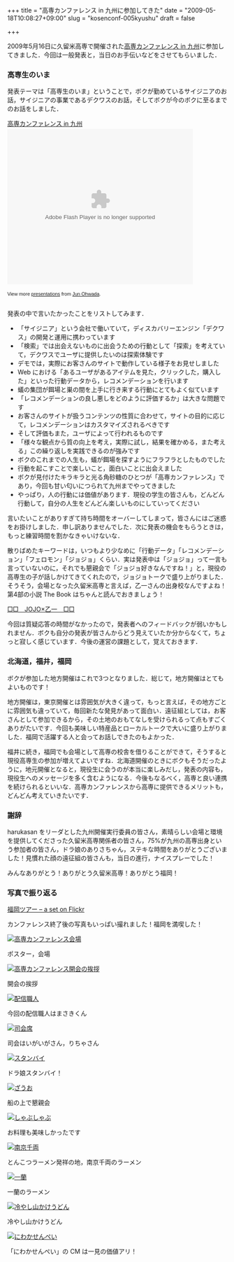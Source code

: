 +++
title = "高専カンファレンス in 九州に参加してきた"
date = "2009-05-18T10:08:27+09:00"
slug = "kosenconf-005kyushu"
draft = false

+++

<p>2009年5月16日に久留米高専で開催された<a href="http://kosenconf.jp/005kyushu" title="高専カンファレンス in 九州">高専カンファレンス in 九州</a>に参加してきました．今回は一般発表と，当日のお手伝いなどをさせてもらいました．</p>
<h3>高専生のいま</h3>
<p>発表テーマは「高専生のいま」ということで，ボクが勤めているサイジニアのお話，サイジニアの事業であるデクワスのお話，そしてボクが今のボクに至るまでのお話をしました．</p>
<div style="width:425px;text-align:left" id="__ss_1447796"><a style="font:14px Helvetica,Arial,Sans-serif;display:block;margin:12px 0 3px 0;text-decoration:underline;" href="http://www.slideshare.net/june29/in-1447796?type=presentation" title="高専カンファレンス in 九州">高専カンファレンス in 九州</a><object style="margin:0px" width="425" height="355"><param name="movie" value="http://static.slidesharecdn.com/swf/ssplayer2.swf?doc=kosenconf-005kyushu-090517105257-phpapp01&#038;stripped_title=in-1447796" /><param name="allowFullScreen" value="true"/><param name="allowScriptAccess" value="always"/><embed src="http://static.slidesharecdn.com/swf/ssplayer2.swf?doc=kosenconf-005kyushu-090517105257-phpapp01&#038;stripped_title=in-1447796" type="application/x-shockwave-flash" allowscriptaccess="always" allowfullscreen="true" width="425" height="355"></embed></object></p>
<div style="font-size:11px;font-family:tahoma,arial;height:26px;padding-top:2px;">View more <a style="text-decoration:underline;" href="http://www.slideshare.net/">presentations</a> from <a style="text-decoration:underline;" href="http://www.slideshare.net/june29">Jun Ohwada</a>.</div>
</div>
<p>発表の中で言いたかったことをリストしてみます．</p>
<ul>
<li>「サイジニア」という会社で働いていて，ディスカバリーエンジン「デクワス」の開発と運用に携わっています</li>
<li>「検索」では出会えないものに出会うための行動として「探索」を考えていて，デクワスでユーザに提供したいのは探索体験です</li>
<li>デモでは，実際にお客さんのサイトで動作している様子をお見せしました</li>
<li>Web における「あるユーザがあるアイテムを見た，クリックした，購入した」といった行動データから，レコメンデーションを行います</li>
<li>蟻の集団が餌場と巣の間を上手に行き来する行動にとてもよく似ています</li>
<li>「レコメンデーションの良し悪しをどのように評価するか」は大きな問題です</li>
<li>お客さんのサイトが扱うコンテンツの性質に合わせて，サイトの目的に応じて，レコメンデーションはカスタマイズされるべきです</li>
<li>そして評価もまた，ユーザによって行われるものです</li>
<li>「様々な観点から質の向上を考え，実際に試し，結果を確かめる，また考える」この繰り返しを実践できるのが強みです</li>
<li>ボクのこれまでの人生も，蟻が餌場を探すようにフラフラとしたものでした</li>
<li>行動を起こすことで楽しいこと，面白いことに出会えました</li>
<li>ボクが見付けたキラキラと光る角砂糖のひとつが「高専カンファレンス」であり，今回も甘い匂いにつられて九州までやってきました</li>
<li>やっぱり，人の行動には価値があります．現役の学生の皆さんも，どんどん行動して，自分の人生をどんどん楽しいものにしていってください</li>
</ul>
<p>言いたいことがありすぎて持ち時間をオーバーしてしまって，皆さんにはご迷惑をお掛けしました．申し訳ありませんでした．次に発表の機会をもらうときは，もっと練習時間を割かなきゃいけないな．</p>
<p>散りばめたキーワードは，いつもより少なめに「行動データ」「レコメンデーション」「フェロモン」「ジョジョ」くらい．実は発表中は「ジョジョ」って一言も言っていないのに，それでも懇親会で「ジョジョ好きなんですね！」と，現役の高専生の子が話しかけてきてくれたので，ジョジョトークで盛り上がりました．そうそう，会場となった久留米高専と言えば，乙一さんの出身校なんですよね！第4部の小説 The Book はちゃんと読んでおきましょう！</p>
<p><a href="http://j-books.shueisha.co.jp/jojo/" title="□□　JOJO×乙一　□□">□□　JOJO×乙一　□□</a></p>
<p>今回は質疑応答の時間がなかったので，発表者へのフィードバックが弱いかもしれません．ボクも自分の発表が皆さんからどう見えていたか分からなくて，ちょっと寂しく感じています．今後の運営の課題として，覚えておきます．</p>
<h3>北海道，福井，福岡</h3>
<p>ボクが参加した地方開催はこれで3つとなりました．総じて，地方開催はとてもよいものです！</p>
<p>地方開催は，東京開催とは雰囲気が大きく違って，もっと言えば，その地方ごとに雰囲気も違っていて，毎回新たな発見があって面白い．遠征組としては，お客さんとして参加できるから，その土地のおもてなしを受けられるって点もすごくありがたいです．今回も美味しい特産品とローカルトークで大いに盛り上がりました．福岡で活躍する人と会ってお話しできたのもよかった．</p>
<p>福井に続き，福岡でも会場として高専の校舎を借りることができて，そうすると現役高専生の参加が増えてよいですね．北海道開催のときにボクもそうだったように，地元開催となると，現役生に会うのが本当に楽しみだし，発表の内容も，現役生へのメッセージを多く含むようになる．今後もなるべく，高専と良い連携を続けられるといいな．高専カンファレンスから高専に提供できるメリットも，どんどん考えていきたいです．</p>
<h3>謝辞</h3>
<p>harukasan をリーダとした九州開催実行委員の皆さん，素晴らしい会場と環境を提供してくださった久留米高専関係者の皆さん，75%が九州の高専出身という参加者の皆さん，ドラ娘のありさちゃん，ステキな時間をありがとうございました！見慣れた顔の遠征組の皆さんも，当日の進行，ナイスプレーでした！</p>
<p>みんなありがとう！ありがとう久留米高専！ありがとう福岡！</p>
<h3>写真で振り返る</h3>
<p><a href="http://www.flickr.com/photos/june29/sets/72157618326533512/" title="福岡ツアー - a set on Flickr">福岡ツアー &#8211; a set on Flickr</a></p>
<p>カンファレンス終了後の写真もいっぱい撮れました！福岡を満喫した！</p>
<p><a href="http://www.flickr.com/photos/june29/3538029691/" title="高専カンファレンス会場 by june29, on Flickr"><img src="http://farm4.static.flickr.com/3659/3538029691_0c27b2b7ca.jpg" alt="高専カンファレンス会場" /></a></p>
<p class="photo-caption">ポスター，会場</p>
<p><a href="http://www.flickr.com/photos/june29/3538033187/" title="高専カンファレンス開会の挨拶 by june29, on Flickr"><img src="http://farm3.static.flickr.com/2382/3538033187_9b8c97f010.jpg" alt="高専カンファレンス開会の挨拶" /></a></p>
<p class="photo-caption">開会の挨拶</p>
<p><a href="http://www.flickr.com/photos/june29/3538846434/" title="配信職人 by june29, on Flickr"><img src="http://farm4.static.flickr.com/3396/3538846434_c5bafb65fd.jpg" alt="配信職人" /></a></p>
<p class="photo-caption">今回の配信職人はまさきくん</p>
<p><a href="http://www.flickr.com/photos/june29/3538034161/" title="司会席 by june29, on Flickr"><img src="http://farm3.static.flickr.com/2231/3538034161_a422834143.jpg" alt="司会席" /></a></p>
<p class="photo-caption">司会はいがいがさん，りちゃさん</p>
<p><a href="http://www.flickr.com/photos/june29/3538036119/" title="スタンバイ by june29, on Flickr"><img src="http://farm3.static.flickr.com/2270/3538036119_4bf96c5626.jpg" alt="スタンバイ" /></a></p>
<p class="photo-caption">ドラ娘スタンバイ！</p>
<p><a href="http://www.flickr.com/photos/june29/3538043459/" title="ざうお by june29, on Flickr"><img src="http://farm4.static.flickr.com/3572/3538043459_d7e430c57e.jpg" alt="ざうお" /></a></p>
<p class="photo-caption">船の上で懇親会</p>
<p><a href="http://www.flickr.com/photos/june29/3538046647/" title="しゃぶしゃぶ by june29, on Flickr"><img src="http://farm4.static.flickr.com/3579/3538046647_6ccbf4ac32.jpg" alt="しゃぶしゃぶ" /></a></p>
<p class="photo-caption">お料理も美味しかったです</p>
<p><a href="http://www.flickr.com/photos/june29/3538862508/" title="南京千両 by june29, on Flickr"><img src="http://farm4.static.flickr.com/3543/3538862508_f3db246299.jpg" alt="南京千両" /></a></p>
<p class="photo-caption">とんこつラーメン発祥の地，南京千両のラーメン</p>
<p><a href="http://www.flickr.com/photos/june29/3538867986/" title="一蘭 by june29, on Flickr"><img src="http://farm4.static.flickr.com/3369/3538867986_dd9ec8502b.jpg" alt="一蘭" /></a></p>
<p class="photo-caption">一蘭のラーメン</p>
<p><a href="http://www.flickr.com/photos/june29/3538081141/" title="冷やし山かけうどん by june29, on Flickr"><img src="http://farm3.static.flickr.com/2207/3538081141_884d511927.jpg" alt="冷やし山かけうどん" /></a></p>
<p class="photo-caption">冷やし山かけうどん</p>
<p><a href="http://www.flickr.com/photos/june29/3538082325/" title="にわかせんぺい by june29, on Flickr"><img src="http://farm3.static.flickr.com/2299/3538082325_3e69d78834.jpg" alt="にわかせんぺい" /></a></p>
<p class="photo-caption">「にわかせんぺい」の CM は一見の価値アリ！</p>
